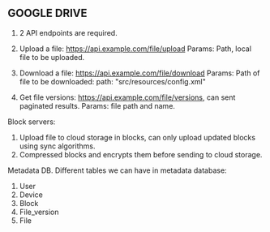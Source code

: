 ## GOOGLE DRIVE ##

1. 2 API endpoints are required.

1. Upload a file: https://api.example.com/file/upload
Params: Path, local file to be uploaded.
   
2. Download a file:  https://api.example.com/file/download
Params: Path of file to be downloaded: path: "src/resources/config.xml"
   
3. Get file versions: https://api.example.com/file/versions, can sent paginated results.
Params: file path and name.
   
Block servers:
1. Upload file to cloud storage in blocks, can only upload updated blocks using sync algorithms.
2. Compressed blocks and encrypts them before sending to cloud storage.

Metadata DB.
Different tables we can have in metadata database:

1. User
2. Device
3. Block
4. File_version
5. File